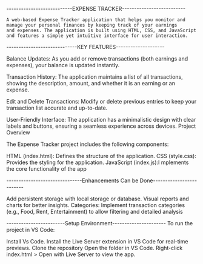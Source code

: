 ---------------------------EXPENSE TRACKER--------------------------

    A web-based Expense Tracker application that helps you monitor and manage your personal finances by keeping track of your earnings
    and expenses. The application is built using HTML, CSS, and JavaScript and features a simple yet intuitive interface for user interaction.



-----------------------------KEY FEATURES--------------------

Balance Updates: As you add or remove transactions (both earnings and expenses), your balance is updated instantly.

Transaction History: The application maintains a list of all transactions, showing the description, amount, and whether
it is an earning or an expense.

Edit and Delete Transactions: Modify or delete previous entries to keep your transaction list accurate and up-to-date.

User-Friendly Interface: The application has a minimalistic design with clear labels and buttons, ensuring a seamless experience across devices.
Project Overview


The Expense Tracker project includes the following components:

HTML (index.html): Defines the structure of the application.
CSS (style.css): Provides the styling for the application.
JavaScript (index.js):I mplements the core functionality of the app



-------------------------------Enhancements Can be Done-------------------------

Add persistent storage with local storage or database.
Visual reports and charts for better insights.
Categories: Implement transaction categories (e.g., Food, Rent, Entertainment) to allow filtering and detailed analysis


------------------------Setup Environment----------------------
To run the project in VS Code:

Install Vs Code.
Install the Live Server extension in VS Code for real-time previews.
Clone the repository
Open the folder in VS Code.
Right-click index.html > Open with Live Server to view the app.






